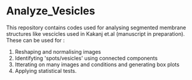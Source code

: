 # Analyze_Vesicles
This repository contains codes used for analysing segmented membrane structures like vescicles used in Kakanj et.al (manuscript in preparation).
These can be used for :
1. Reshaping and normalising images
2. Identifyting 'spots/vesicles' using connected components
3. Itterating on many images and conditions and generating box plots
4. Applying statistical tests. 
